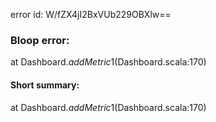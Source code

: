 error id: W/fZX4jI2BxVUb229OBXlw==
### Bloop error:

at Dashboard$.addMetric$1(Dashboard.scala:170)
#### Short summary: 

at Dashboard$.addMetric$1(Dashboard.scala:170)